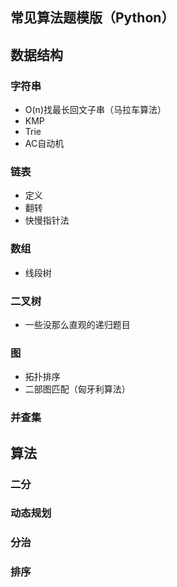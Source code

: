 ## 常见算法题模版（Python）

## 数据结构
### 字符串
- O(n)找最长回文子串（马拉车算法）
- KMP
- Trie
- AC自动机


### 链表
- 定义
- 翻转
- 快慢指针法


### 数组
- 线段树

### 二叉树
- 一些没那么直观的递归题目

### 图
- 拓扑排序
- 二部图匹配（匈牙利算法）

### 并查集

## 算法
### 二分
### 动态规划
### 分治
### 排序
